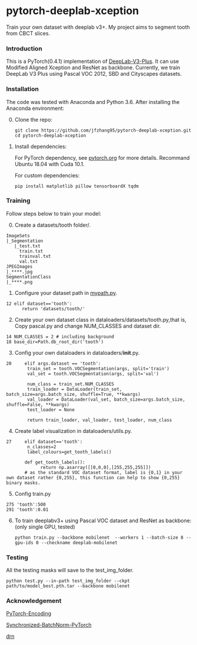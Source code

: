 # pytorch-deeplab-xception

Train your own dataset with deeplab v3+. My project aims to segment tooth from CBCT slices.



### Introduction
This is a PyTorch(0.4.1) implementation of [DeepLab-V3-Plus](https://arxiv.org/pdf/1802.02611). It
can use Modified Aligned Xception and ResNet as backbone. Currently, we train DeepLab V3 Plus
using Pascal VOC 2012, SBD and Cityscapes datasets.

### Installation
The code was tested with Anaconda and Python 3.6. After installing the Anaconda environment:

0. Clone the repo:
    ```Shell
    git clone https://github.com/jfzhang95/pytorch-deeplab-xception.git
    cd pytorch-deeplab-xception
    ```

1. Install dependencies:

    For PyTorch dependency, see [pytorch.org](https://pytorch.org/) for more details. Recommand Ubuntu 18.04 with Cuda 10.1.

    For custom dependencies:
    ```Shell
    pip install matplotlib pillow tensorboardX tqdm
    ```
### Training

Follow steps below to train your model:

0. Create a datasets/tooth folder/.
```
ImageSets
|_Segmentation
   |_test.txt
     train.txt
     trainval.txt
     val.txt
JPEGImages
|_****.jpg
SegmentationClass
|_****.png
```

1. Configure your dataset path in [mypath.py](https://github.com/jfzhang95/pytorch-deeplab-xception/blob/master/mypath.py). 
```
12 elif dataset=='tooth':
      return 'datasets/tooth/'
```
2. Create your own dataset class in dataloaders/datasets/tooth.py,that is, Copy pascal.py and change NUM_CLASSES and dataset dir.
```
14 NUM_CLASSES = 2 # including background
18 base_dir=Path.db_root_dir('tooth')
```
3. Config your own dataloaders in dataloaders/__init__.py.
```
20     elif args.dataset == 'tooth':
        train_set = tooth.VOCSegmentation(args, split='train')
        val_set = tooth.VOCSegmentation(args, split='val')

        num_class = train_set.NUM_CLASSES
        train_loader = DataLoader(train_set, batch_size=args.batch_size, shuffle=True, **kwargs)
        val_loader = DataLoader(val_set, batch_size=args.batch_size, shuffle=False, **kwargs)
        test_loader = None

        return train_loader, val_loader, test_loader, num_class
```
4. Create label visualization in dataloaders/utils.py.
```
27     elif dataset=='tooth':
        n_classes=2
        label_colours=get_tooth_labels()
       
       def get_tooth_labels():
             return np.asarray([[0,0,0],[255,255,255]])
       # as the standard VOC dataset format, label is {0,1} in your own dataset rather {0,255}, this function can help to show {0,255} binary masks. 
```
5. Config train.py
```
275 'tooth':500
291 'tooth':0.01
```

6. To train deeplabv3+ using Pascal VOC dataset and ResNet as backbone: (only single GPU, tested)
    ```
   python train.py --backbone mobilenet  --workers 1 --batch-size 8 --gpu-ids 0 --checkname deeplab-mobilenet

### Testing
All the testing masks will save to the test_img_folder.
```
python test.py --in-path test_img_folder --ckpt path/to/model_best.pth.tar --backbone mobilenet
```

### Acknowledgement
[PyTorch-Encoding](https://github.com/zhanghang1989/PyTorch-Encoding)

[Synchronized-BatchNorm-PyTorch](https://github.com/vacancy/Synchronized-BatchNorm-PyTorch)

[drn](https://github.com/fyu/drn)

